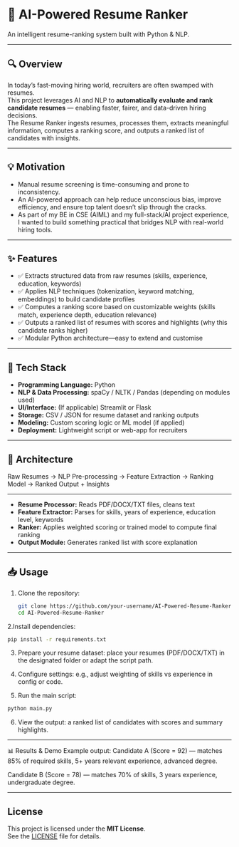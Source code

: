 # 🎯 AI-Powered Resume Ranker  
An intelligent resume-ranking system built with Python & NLP.

---

## 🔍 Overview  
In today’s fast-moving hiring world, recruiters are often swamped with resumes.  
This project leverages AI and NLP to **automatically evaluate and rank candidate resumes** — enabling faster, fairer, and data-driven hiring decisions.  
The Resume Ranker ingests resumes, processes them, extracts meaningful information, computes a ranking score, and outputs a ranked list of candidates with insights.

---

## 💡 Motivation  
- Manual resume screening is time-consuming and prone to inconsistency.  
- An AI-powered approach can help reduce unconscious bias, improve efficiency, and ensure top talent doesn’t slip through the cracks.  
- As part of my BE in CSE (AIML) and my full-stack/AI project experience, I wanted to build something practical that bridges NLP with real-world hiring tools.

---

## ✨ Features  
- ✅ Extracts structured data from raw resumes (skills, experience, education, keywords)  
- ✅ Applies NLP techniques (tokenization, keyword matching, embeddings) to build candidate profiles  
- ✅ Computes a ranking score based on customizable weights (skills match, experience depth, education relevance)  
- ✅ Outputs a ranked list of resumes with scores and highlights (why this candidate ranks higher)  
- ✅ Modular Python architecture—easy to extend and customise

---

## 🧰 Tech Stack  
- **Programming Language:** Python  
- **NLP & Data Processing:** spaCy / NLTK / Pandas (depending on modules used)  
- **UI/Interface:** (If applicable) Streamlit or Flask  
- **Storage:** CSV / JSON for resume dataset and ranking outputs  
- **Modeling:** Custom scoring logic or ML model (if applied)  
- **Deployment:** Lightweight script or web-app for recruiters

---

## 🧱 Architecture
Raw Resumes → NLP Pre-processing → Feature Extraction → Ranking Model → Ranked Output + Insights

---

- **Resume Processor:** Reads PDF/DOCX/TXT files, cleans text  
- **Feature Extractor:** Parses for skills, years of experience, education level, keywords  
- **Ranker:** Applies weighted scoring or trained model to compute final ranking  
- **Output Module:** Generates ranked list with score explanation

---

## 📥 Usage  
1. Clone the repository:  
   ```bash
   git clone https://github.com/your-username/AI-Powered-Resume-Ranker.git  
   cd AI-Powered-Resume-Ranker
   ```
   
2.Install dependencies:

```bash
pip install -r requirements.txt  
```

3. Prepare your resume dataset: place your resumes (PDF/DOCX/TXT) in the designated folder or adapt the script path.

4. Configure settings: e.g., adjust weighting of skills vs experience in config or code.

5. Run the main script:

```bash
python main.py
```

6. View the output: a ranked list of candidates with scores and summary highlights.

---

📊 Results & Demo
Example output: Candidate A (Score = 92) — matches 85% of required skills, 5+ years relevant experience, advanced degree.

Candidate B (Score = 78) — matches 70% of skills, 3 years experience, undergraduate degree.

---

##  License

This project is licensed under the **MIT License**.  
See the [LICENSE](LICENSE) file for details.
